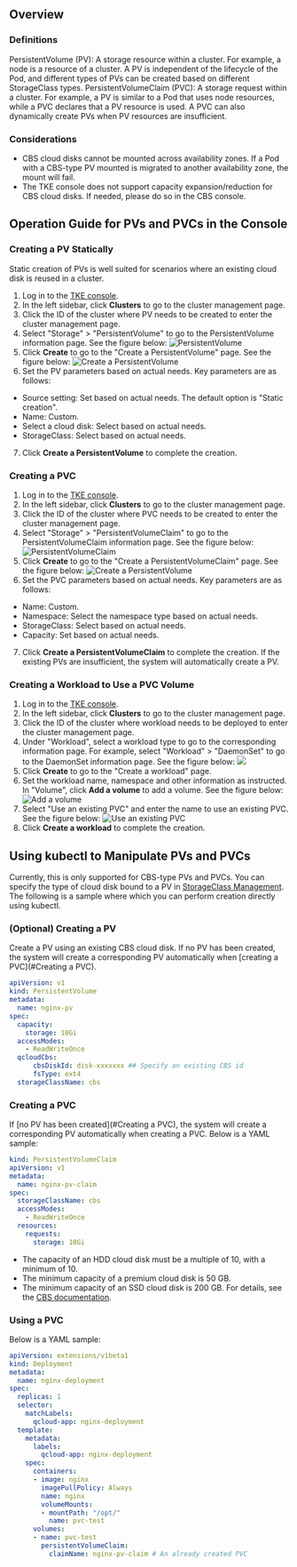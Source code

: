 ## Overview

### Definitions

PersistentVolume (PV): A storage resource within a cluster. For example, a node is a resource of a cluster. A PV is independent of the lifecycle of the Pod, and different types of PVs can be created based on different StorageClass types.
PersistentVolumeClaim (PVC): A storage request within a cluster. For example, a PV is similar to a Pod that uses node resources, while a PVC declares that a PV resource is used. A PVC can also dynamically create PVs when PV resources are insufficient.

### Considerations

- CBS cloud disks cannot be mounted across availability zones. If a Pod with a CBS-type PV mounted is migrated to another availability zone, the mount will fail.
- The TKE console does not support capacity expansion/reduction for CBS cloud disks. If needed, please do so in the CBS console.

## Operation Guide for PVs and PVCs in the Console

### Creating a PV Statically

Static creation of PVs is well suited for scenarios where an existing cloud disk is reused in a cluster.

1. Log in to the [TKE console](https://console.cloud.tencent.com/tke2).
2. In the left sidebar, click **Clusters** to go to the cluster management page.
3. Click the ID of the cluster where PV needs to be created to enter the cluster management page.
4. Select "Storage" > "PersistentVolume" to go to the PersistentVolume information page. See the figure below:
![PersistentVolume](https://main.qcloudimg.com/raw/ff7ad6cf8550150d425c04f466bfd78a.png)
5. Click **Create** to go to the "Create a PersistentVolume" page. See the figure below:
![Create a PersistentVolume](https://main.qcloudimg.com/raw/8bbef8e1e78d81667d274938cb94eed5.png)
6. Set the PV parameters based on actual needs. Key parameters are as follows:
 - Source setting: Set based on actual needs. The default option is "Static creation".
 - Name: Custom.
 - Select a cloud disk: Select based on actual needs.
 - StorageClass: Select based on actual needs.
7. Click **Create a PersistentVolume** to complete the creation.

<span id="createPVC2"></span>
### Creating a PVC

1. Log in to the [TKE console](https://console.cloud.tencent.com/tke2).
2. In the left sidebar, click **Clusters** to go to the cluster management page.
3. Click the ID of the cluster where PVC needs to be created to enter the cluster management page.
4. Select "Storage" > "PersistentVolumeClaim" to go to the PersistentVolumeClaim information page. See the figure below:
![PersistentVolumeClaim](https://main.qcloudimg.com/raw/cad8818416ee085d08c515f5314efafe.png)
5. Click **Create** to go to the "Create a PersistentVolumeClaim" page. See the figure below:
![Create a PersistentVolume](https://main.qcloudimg.com/raw/c24dd1c6b2d8b32cc766e8d8c1f11aa1.png)
6. Set the PVC parameters based on actual needs. Key parameters are as follows:
 - Name: Custom.
 - Namespace: Select the namespace type based on actual needs.
 - StorageClass: Select based on actual needs.
 - Capacity: Set based on actual needs.
7. Click **Create a PersistentVolumeClaim** to complete the creation.
 If the existing PVs are insufficient, the system will automatically create a PV.

### Creating a Workload to Use a PVC Volume

1. Log in to the [TKE console](https://console.cloud.tencent.com/tke2).
2. In the left sidebar, click **Clusters** to go to the cluster management page.
3. Click the ID of the cluster where workload needs to be deployed to enter the cluster management page.
4. Under "Workload", select a workload type to go to the corresponding information page. For example, select "Workload" > "DaemonSet" to go to the DaemonSet information page. See the figure below:
![](https://main.qcloudimg.com/raw/6d806f92378fcfe6a69c8a0df0222051.png)
5. Click **Create** to go to the "Create a workload" page.
6. Set the workload name, namespace and other information as instructed. In "Volume", click **Add a volume** to add a volume. See the figure below:
![Add a volume](https://main.qcloudimg.com/raw/f1a0c283d6876b9c642bbb52f6f0963e.png)
7. Select "Use an existing PVC" and enter the name to use an existing PVC. See the figure below:
![Use an existing PVC](https://main.qcloudimg.com/raw/027c61ba3f41499ec2141e33e3a37f7e.png)
9. Click **Create a workload** to complete the creation.

## Using kubectl to Manipulate PVs and PVCs

Currently, this is only supported for CBS-type PVs and PVCs. You can specify the type of cloud disk bound to a PV in [StorageClass Management](https://intl.cloud.tencent.com/document/product/457/30680). The following is a sample where which you can perform creation directly using kubectl.

<span id="createPV"></span>
### (Optional) Creating a PV

Create a PV using an existing CBS cloud disk. If no PV has been created, the system will create a corresponding PV automatically when [creating a PVC](#Creating a PVC).
```Yaml
apiVersion: v1
kind: PersistentVolume
metadata:
  name: nginx-pv
spec:
  capacity:
    storage: 10Gi
  accessModes:
    - ReadWriteOnce
  qcloudCbs:
      cbsDiskId: disk-xxxxxxx ## Specify an existing CBS id
      fsType: ext4
  storageClassName: cbs
```

<span id="createPVC"></span>
### Creating a PVC

If [no PV has been created](#Creating a PVC), the system will create a corresponding PV automatically when creating a PVC. Below is a YAML sample:
```yaml
kind: PersistentVolumeClaim
apiVersion: v1
metadata:
  name: nginx-pv-claim
spec:
  storageClassName: cbs
  accessModes:
    - ReadWriteOnce
  resources:
    requests:
      storage: 10Gi
```
- The capacity of an HDD cloud disk must be a multiple of 10, with a minimum of 10.
- The minimum capacity of a premium cloud disk is 50 GB.
- The minimum capacity of an SSD cloud disk is 200 GB. For details, see the [CBS documentation](https://intl.cloud.tencent.com/document/product/362).

### Using a PVC

Below is a YAML sample:
```yaml
apiVersion: extensions/v1beta1
kind: Deployment
metadata:
  name: nginx-deployment
spec:
  replicas: 1
  selector:
    matchLabels:
      qcloud-app: nginx-deployment
  template:
    metadata:
      labels:
        qcloud-app: nginx-deployment
    spec:
      containers:
      - image: nginx
        imagePullPolicy: Always
        name: nginx
        volumeMounts:
        - mountPath: "/opt/"
          name: pvc-test
      volumes:
      - name: pvc-test
        persistentVolumeClaim:
          claimName: nginx-pv-claim # An already created PVC
```
